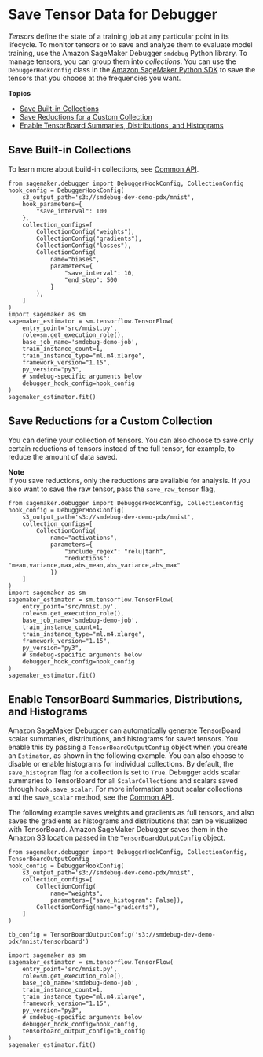# Save Tensor Data for Debugger<a name="debugger-data"></a>

*Tensors* define the state of a training job at any particular point in its lifecycle\. To monitor tensors or to save and analyze them to evaluate model training, use the Amazon SageMaker Debugger `smdebug` Python library\. To manage tensors, you can group them into *collections*\. You can use the `DebuggerHookConfig` class in the [Amazon SageMaker Python SDK](https://sagemaker.readthedocs.io) to save the tensors that you choose at the frequencies you want\. 

**Topics**
+ [Save Built\-in Collections](#debugger-save-built-in-collections)
+ [Save Reductions for a Custom Collection](#debugger-save-reductions-for-custom-collections)
+ [Enable TensorBoard Summaries, Distributions, and Histograms](#debugger-enable-tensorboard-summaries)

## Save Built\-in Collections<a name="debugger-save-built-in-collections"></a>

To learn more about build\-in collections, see [Common API](https://github.com/awslabs/sagemaker-debugger/blob/master/docs/api.md)\.

```
from sagemaker.debugger import DebuggerHookConfig, CollectionConfig
hook_config = DebuggerHookConfig(
    s3_output_path='s3://smdebug-dev-demo-pdx/mnist',
    hook_parameters={
        "save_interval": 100
    },
    collection_configs=[
        CollectionConfig("weights"),
        CollectionConfig("gradients"),
        CollectionConfig("losses"),
        CollectionConfig(
            name="biases",
            parameters={
                "save_interval": 10,
                "end_step": 500
            }
        ),
    ]
)
import sagemaker as sm
sagemaker_estimator = sm.tensorflow.TensorFlow(
    entry_point='src/mnist.py',
    role=sm.get_execution_role(),
    base_job_name='smdebug-demo-job',
    train_instance_count=1,
    train_instance_type="ml.m4.xlarge",
    framework_version="1.15",
    py_version="py3",
    # smdebug-specific arguments below
    debugger_hook_config=hook_config
)
sagemaker_estimator.fit()
```

## Save Reductions for a Custom Collection<a name="debugger-save-reductions-for-custom-collections"></a>

You can define your collection of tensors\. You can also choose to save only certain reductions of tensors instead of the full tensor, for example, to reduce the amount of data saved\. 

**Note**  
If you save reductions, only the reductions are available for analysis\. If you also want to save the raw tensor, pass the `save_raw_tensor` flag, 

```
from sagemaker.debugger import DebuggerHookConfig, CollectionConfig
hook_config = DebuggerHookConfig(
    s3_output_path='s3://smdebug-dev-demo-pdx/mnist',
    collection_configs=[
        CollectionConfig(
            name="activations",
            parameters={
                "include_regex": "relu|tanh",
                "reductions": "mean,variance,max,abs_mean,abs_variance,abs_max"
            })
    ]
)
import sagemaker as sm
sagemaker_estimator = sm.tensorflow.TensorFlow(
    entry_point='src/mnist.py',
    role=sm.get_execution_role(),
    base_job_name='smdebug-demo-job',
    train_instance_count=1,
    train_instance_type="ml.m4.xlarge",
    framework_version="1.15",
    py_version="py3",
    # smdebug-specific arguments below
    debugger_hook_config=hook_config
)
sagemaker_estimator.fit()
```

## Enable TensorBoard Summaries, Distributions, and Histograms<a name="debugger-enable-tensorboard-summaries"></a>

Amazon SageMaker Debugger can automatically generate TensorBoard scalar summaries, distributions, and histograms for saved tensors\. You enable this by passing a `TensorBoardOutputConfig` object when you create an `Estimator`, as shown in the following example\. You can also choose to disable or enable histograms for individual collections\. By default, the `save_histogram` flag for a collection is set to `True`\. Debugger adds scalar summaries to TensorBoard for all `ScalarCollections` and scalars saved through `hook.save_scalar`\. For more information about scalar collections and the `save_scalar` method, see the  [Common API](https://github.com/awslabs/sagemaker-debugger/blob/master/docs/api.md)\.

The following example saves weights and gradients as full tensors, and also saves the gradients as histograms and distributions that can be visualized with TensorBoard\. Amazon SageMaker Debugger saves them in the Amazon S3 location passed in the `TensorBoardOutputConfig` object\.

```
from sagemaker.debugger import DebuggerHookConfig, CollectionConfig, TensorBoardOutputConfig
hook_config = DebuggerHookConfig(
    s3_output_path='s3://smdebug-dev-demo-pdx/mnist',
    collection_configs=[
        CollectionConfig(
            name="weights",
            parameters={"save_histogram": False}),
        CollectionConfig(name="gradients"),
    ]
)

tb_config = TensorBoardOutputConfig('s3://smdebug-dev-demo-pdx/mnist/tensorboard')

import sagemaker as sm
sagemaker_estimator = sm.tensorflow.TensorFlow(
    entry_point='src/mnist.py',
    role=sm.get_execution_role(),
    base_job_name='smdebug-demo-job',
    train_instance_count=1,
    train_instance_type="ml.m4.xlarge",
    framework_version="1.15",
    py_version="py3",
    # smdebug-specific arguments below
    debugger_hook_config=hook_config,
    tensorboard_output_config=tb_config
)
sagemaker_estimator.fit()
```
